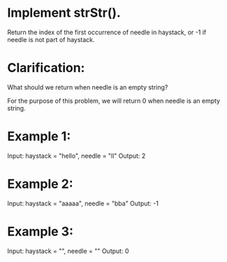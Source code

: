 # Implement strStr().

Return the index of the first occurrence of needle in haystack, or -1 if needle is not part of haystack.

# Clarification:

What should we return when needle is an empty string? 

For the purpose of this problem, we will return 0 when needle is an empty string.

# Example 1:
Input: haystack = "hello", needle = "ll"
Output: 2

# Example 2:
Input: haystack = "aaaaa", needle = "bba"
Output: -1

# Example 3:
Input: haystack = "", needle = ""
Output: 0
